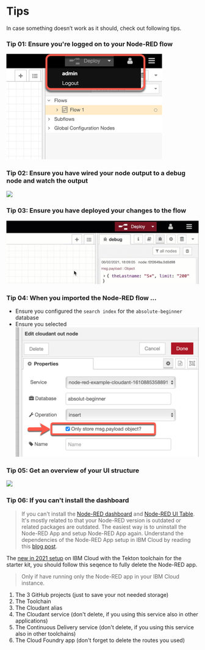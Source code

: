 # Tips

In case something doesn’t work as it should, check out following tips.

### Tip 01:	Ensure you're logged on to your Node-RED flow

![](../images/tips-01.png)

### Tip 02:	Ensure you have wired your node output to a debug node and watch the output

![](../images/tips-02.gif)

### Tip 03:	Ensure you have deployed your changes to the flow

![](../images/tips-03.gif)

### Tip 04:	When you imported the Node-RED flow ...

* Ensure you configured the `search index` for the `absolute-beginner` database
* Ensure you selected 
    ![](../images/search-data-00.png)

### Tip 05:	Get an overview of your UI structure

![](../images/ui-overview-structure.gif)

### Tip 06: If you can't install the dashboard

> If you can't install the [Node-RED dashboard](https://flows.nodered.org/node/node-red-dashboard) and [Node-RED UI Table](https://flows.nodered.org/node/node-red-node-ui-table). It's mostly related to that your Node-RED version is outdated or related packages are outdated. The easiest way is to uninstall the Node-RED App and setup Node-RED App again. Understand the dependencies of the Node-RED App setup in IBM Cloud by reading this [blog post](https://suedbroecker.net/2020/03/09/a-short-introduction-of-the-node-red-starter-kit-on-ibm-cloud-for-hackathons/).

The [new in 2021 setup](https://youtu.be/Iw20GhpOGOI) on IBM Cloud with the Tekton toolchain for the starter kit, you should follow this seqence to fully delete the Node-RED app. 

> Only if have running only the Node-RED app in your IBM Cloud instance.  

1. The 3 GitHub projects (just to save your not needed storage)
2. The Toolchain
3. The Cloudant alias
4. The Cloudant service (don't delete, if you using this service also in other applications)
5. The Continuous Delivery service (don't delete, if you using this service also in other toolchains)
6. The Cloud Foundry app (don't forget to delete the routes you used)

